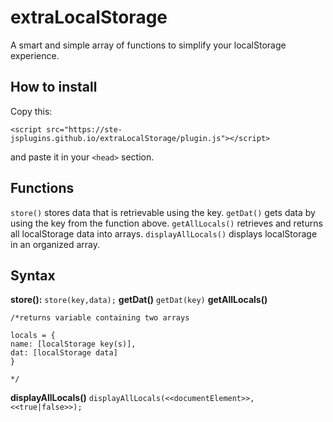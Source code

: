# extraLocalStorage

A smart and simple array of functions to simplify your localStorage experience.

## How to install

Copy this:
```
<script src="https://ste-jsplugins.github.io/extraLocalStorage/plugin.js"></script>
```
and paste it in your `<head>` section.

## Functions

`store()` stores data that is retrievable using the key.
`getDat()` gets data by using the key from the function above.
`getAllLocals()` retrieves and returns all localStorage data into arrays.
`displayAllLocals()` displays localStorage in an organized array.

## Syntax

**store():** `store(key,data);`
**getDat()** `getDat(key)`
**getAllLocals()** 
```var locals = getAllLocals();
/*returns variable containing two arrays

locals = {
name: [localStorage key(s)],
dat: [localStorage data]
}

*/
```
**displayAllLocals()** `displayAllLocals(<<documentElement>>,<<true|false>>);`
